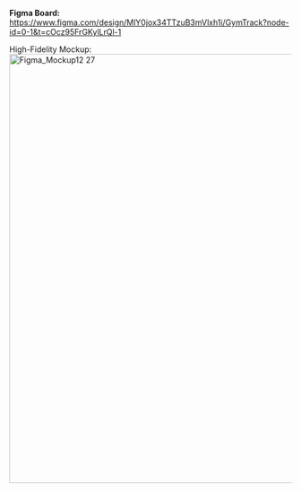 **Figma Board:** https://www.figma.com/design/MlY0jox34TTzuB3mVlxh1i/GymTrack?node-id=0-1&t=cOcz95FrGKylLrQl-1

High-Fidelity Mockup: <img width="766" alt="Figma_Mockup12 27" src="https://github.com/user-attachments/assets/293f9d53-2f68-487a-aa0b-50174de4f11c" />

